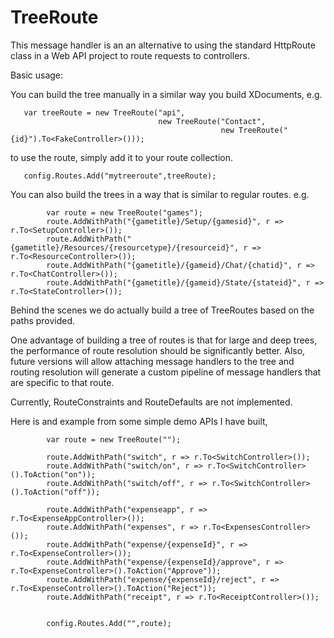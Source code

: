 # TreeRoute #

This message handler is an an alternative to using the standard HttpRoute class in a Web API project to route requests to controllers.


Basic usage:

You can build the tree manually in a similar way you build XDocuments, e.g.

       var treeRoute = new TreeRoute("api",
                                     new TreeRoute("Contact",
                                                   new TreeRoute("{id}").To<FakeController>()));

to use the route, simply add it to your route collection.

       config.Routes.Add("mytreeroute",treeRoute);


You can also build the trees in a way that is similar to regular routes.  e.g.

            var route = new TreeRoute("games");
            route.AddWithPath("{gametitle}/Setup/{gamesid}", r => r.To<SetupController>());
            route.AddWithPath("{gametitle}/Resources/{resourcetype}/{resourceid}", r => r.To<ResourceController>());
            route.AddWithPath("{gametitle}/{gameid}/Chat/{chatid}", r => r.To<ChatController>());
            route.AddWithPath("{gametitle}/{gameid}/State/{stateid}", r => r.To<StateController>());

Behind the scenes we do actually build a tree of TreeRoutes based on the paths provided.

One advantage of building a tree of routes is that for large and deep trees, the performance of route resolution should be significantly better.  Also, future versions will allow attaching message handlers to the tree and routing resolution will generate a custom pipeline of message handlers that are specific to that route.

Currently, RouteConstraints and RouteDefaults are not implemented.

Here is and example from some simple demo APIs I have built,

            var route = new TreeRoute("");

            route.AddWithPath("switch", r => r.To<SwitchController>());
            route.AddWithPath("switch/on", r => r.To<SwitchController>().ToAction("on"));
            route.AddWithPath("switch/off", r => r.To<SwitchController>().ToAction("off"));

            route.AddWithPath("expenseapp", r => r.To<ExpenseAppController>());
            route.AddWithPath("expenses", r => r.To<ExpensesController>());
            route.AddWithPath("expense/{expenseId}", r => r.To<ExpenseController>());
            route.AddWithPath("expense/{expenseId}/approve", r => r.To<ExpenseController>().ToAction("Approve"));
            route.AddWithPath("expense/{expenseId}/reject", r => r.To<ExpenseController>().ToAction("Reject"));
            route.AddWithPath("receipt", r => r.To<ReceiptController>());


            config.Routes.Add("",route);
